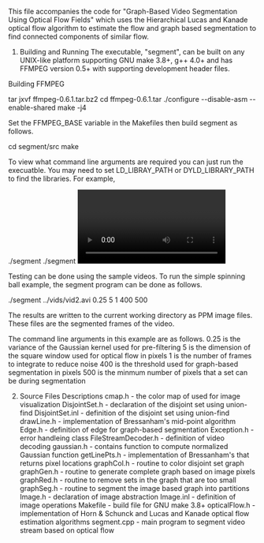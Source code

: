 This file accompanies the code for "Graph-Based Video Segmentation Using Optical Flow Fields" which uses the Hierarchical Lucas and Kanade optical flow algorithm to estimate the flow and graph based segmentation to find connected components of similar flow.

1) Building and Running
The executable, "segment", can be built on any UNIX-like platform supporting GNU make
3.8+, g++ 4.0+ and has FFMPEG version 0.5+ with supporting development header files.

Building FFMPEG

tar jxvf ffmpeg-0.6.1.tar.bz2
cd ffmpeg-0.6.1.tar
./configure --disable-asm --enable-shared
make -j4

Set the FFMPEG_BASE variable in the Makefiles then build segment as follows.

cd segment/src
make

To view what command line arguments are required you can just run the execuatble. You may need to set LD_LIBRAY_PATH or DYLD_LIBRARY_PATH to find the libraries. For example,

./segment
./segment <video stream file> <sigma> <winSize> <tsteps> <threshold> <minSize>

Testing can be done using the sample videos.  To run the simple spinning ball
example, the segment program can be done as follows.

./segment ../vids/vid2.avi 0.25 5 1 400 500

The results are written to the current working directory as PPM image files.
These files are the segmented frames of the video.

The command line arguments in this example are as follows.
  0.25 is the variance of the Gaussian kernel used for pre-filtering
  5 is the dimension of the square window used for optical flow in pixels
  1 is the number of frames to integrate to reduce noise
  400 is the threshold used for graph-based segmentation in pixels
  500 is the minmum number of pixels that a set can be during segmentation

2) Source Files Descriptions
cmap.h              - the color map of used for image visualization
DisjointSet.h        - declaration of the disjoint set using union-find
DisjointSet.inl      - definition of the disjoint set using union-find
drawLine.h          - implementation of Bressanham's mid-point algorithm
Edge.h              - definition of edge for graph-based segmentation
Exception.h          - error handleing class
FileStreamDecoder.h  - definition of video decoding
gaussian.h          - contains function to compute normalized Gaussian function
getLinePts.h        - implementation of Bressanham's that returns pixel locations
graphCol.h          - routine to color disjoint set graph
graphGen.h          - routine to generate complete graph based on image pixels
graphRed.h          - routine to remove sets in the graph that are too small
graphSeg.h          - routine to segment the image based graph into partitions
Image.h             - declaration of image abstraction
Image.inl           - definition of image operations
Makefile            - build file for GNU make 3.8+
opticalFlow.h       - implementation of Horn & Schunck and Lucas and Kanade optical flow estimation algorithms
segment.cpp         - main program to segment video stream based on optical flow
